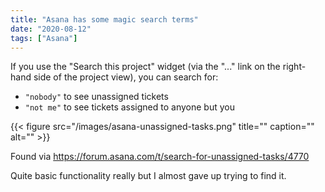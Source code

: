 ```yaml
---
title: "Asana has some magic search terms"
date: "2020-08-12"
tags: ["Asana"]
---
```


If you use the "Search this project" widget (via the "..." link on the
right-hand side of the project view), you can search for:

- `"nobody"` to see unassigned tickets
- `"not me"` to see tickets assigned to anyone but you

{{< figure src="/images/asana-unassigned-tasks.png" title="" caption="" alt="" >}}

Found via <https://forum.asana.com/t/search-for-unassigned-tasks/4770>

Quite basic functionality really but I almost gave up trying to find it.
